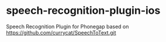 speech-recognition-plugin-ios
=============================

Speech Recognition Plugin for Phonegap based on https://github.com/currycat/SpeechToText.git
